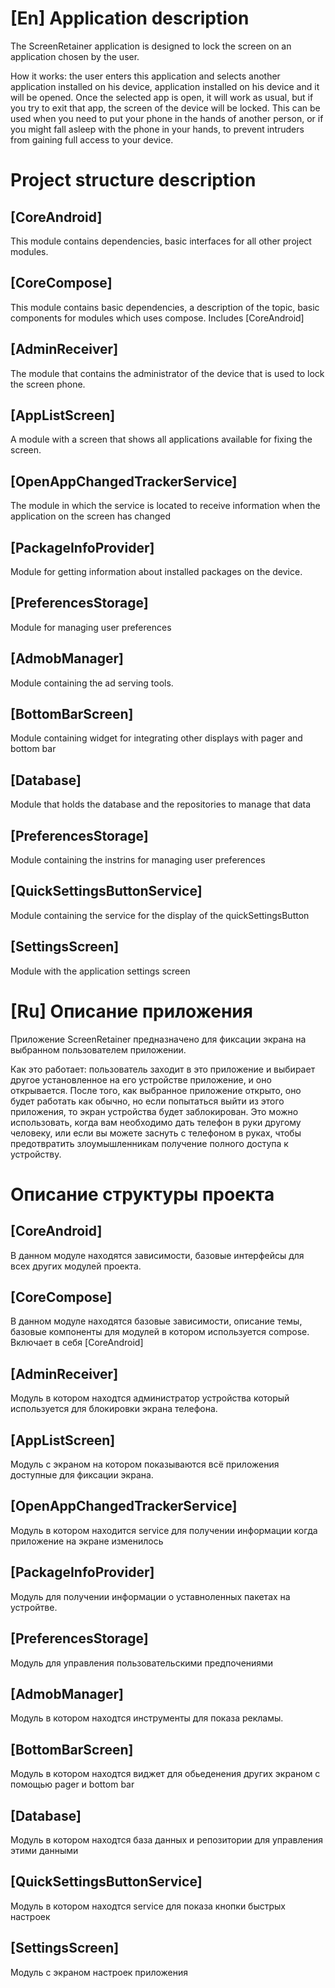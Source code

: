 
# [En] Application description

The ScreenRetainer application is designed to lock the screen on an application chosen by the user.

How it works: the user enters this application and selects another application installed on his device,
application installed on his device and it will be opened. Once the selected app is open,
it will work as usual, but if you try to exit that app,
the screen of the device will be locked.
This can be used when you need to put your phone in the hands of another person,
or if you might fall asleep with the phone in your hands,
to prevent intruders from gaining full access to your device.

# Project structure description

## [CoreAndroid]
This module contains dependencies, basic interfaces for all other project modules.

## [СoreСompose]
This module contains basic dependencies, a description of the topic, basic components for modules
which uses compose. Includes [CoreAndroid]

## [AdminReceiver]
The module that contains the administrator of the device that is used to lock the screen
phone.

## [AppListScreen]
A module with a screen that shows all applications available for fixing the screen.

## [OpenAppChangedTrackerService]
The module in which the service is located to receive information when the application on the screen has changed

## [PackageInfoProvider]
Module for getting information about installed packages on the device.

## [PreferencesStorage]
Module for managing user preferences

## [AdmobManager]
Module containing the ad serving tools.

## [BottomBarScreen]
Module containing widget for integrating other displays with pager and bottom bar

## [Database]
Module that holds the database and the repositories to manage that data

## [PreferencesStorage]
Module containing the instrins for managing user preferences

## [QuickSettingsButtonService]
Module containing the service for the display of the quickSettingsButton

## [SettingsScreen]
Module with the application settings screen




# [Ru] Описание приложения

Приложение ScreenRetainer предназначено для фиксации экрана на выбранном пользователем приложении.

Как это работает: пользователь заходит в это приложение и выбирает другое установленное на его устройстве приложение,
и оно открывается. После того, как выбранное приложение открыто,
оно будет работать как обычно, но если попытаться выйти из этого приложения,
то экран устройства будет заблокирован.
Это можно использовать, когда вам необходимо дать телефон в руки другому человеку,
или если вы можете заснуть с телефоном в руках,
чтобы предотвратить злоумышленникам получение полного доступа к устройству.

# Описание структуры проекта

## [CoreAndroid]
В данном модуле находятся зависимости, базовые интерфейсы для всех других модулей проекта.

## [CoreCompose]
В данном модуле находятся базовые зависимости, описание темы, базовые компоненты для модулей
в котором используется compose. Включает в себя [CoreAndroid]

## [AdminReceiver]
Модуль в котором находтся администратор устройства который используется для блокировки экрана 
телефона.

## [AppListScreen]
Модуль с экраном на котором показываются всё приложения доступные для фиксации экрана.

## [OpenAppChangedTrackerService]
Модуль в котором находится service для получении информации когда приложение на экране изменилось

## [PackageInfoProvider]
Модуль для получении информации о уставноленных пакетах на устройтве.

## [PreferencesStorage]
Модуль для управления пользовательскими предпочениями

## [AdmobManager]
Модуль в котором находтся инструменты для показа рекламы.

## [BottomBarScreen]
Модуль в котором находтся виджет для обьеденения других экраном с помощью pager и bottom bar

## [Database]
Модуль в котором находтся база данных и репозитории для управления этими данными

## [QuickSettingsButtonService]
Модуль в котором находтся service для показа кнопки быстрых настроек

## [SettingsScreen]
Модуль с экраном настроек приложения

